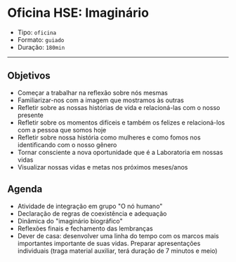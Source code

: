 # Oficina HSE: Imaginário

- Tipo: `oficina`
- Formato: `guiado`
- Duração: `180min`

***

## Objetivos

* Começar a trabalhar na reflexão sobre nós mesmas
* Familiarizar-nos com a imagem que mostramos às outras
* Refletir sobre as nossas histórias de vida e relacioná-las com o nosso presente
* Refletir sobre os momentos difíceis e também os felizes e relacioná-los com a pessoa que somos hoje
* Refletir sobre nossa história como mulheres e como fomos nos identificando com o nosso gênero
* Tornar consciente a nova oportunidade que é a Laboratoria em nossas vidas
* Visualizar nossas vidas e metas nos próximos meses/anos

## Agenda

* Atividade de integração em grupo "O nó humano"
* Declaração de regras de coexistência e adequação
* Dinâmica do "imaginário biográfico"
* Reflexões finais e fechamento das lembranças
* Dever de casa: desenvolver uma linha do tempo com os marcos mais importantes importante de suas vidas. Preparar apresentações individuais \(traga material auxiliar, terá duração de 7 minutos e meio\)

